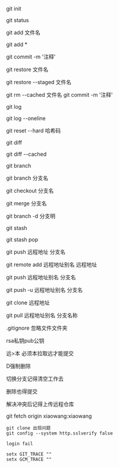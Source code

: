 git init

git status

git add 文件名

git add *

git commit -m '注释'

git restore 文件名

git restore --staged 文件名

git rm --cached 文件名    git commit -m '注释'

git log

git log --oneline

git reset --hard 哈希码

git diff

git diff --cached

git branch

git branch 分支名

git checkout 分支名

git merge 分支名

git branch -d 分支明

git stash

git stash pop

git push 远程地址 分支名

git remote add 远程地址别名 远程地址

git push 远程地址别名 分支名

git push -u 远程地址别名 分支名

git clone 远程地址

git pull 远程地址别名 分支名称





.gitignore 忽略文件文件夹

rsa私钥pub公钥

远>本 必须本拉取远才能提交

D强制删除

切换分支记得清空工作去

删除也得提交

解决冲突后记得上传远程仓库

git fetch origin xiaowang:xiaowang

```
git clone 出现问题
git config --system http.sslverify false 
```



```
login fail

setx GIT_TRACE "" 
setx GCM_TRACE ""
```

